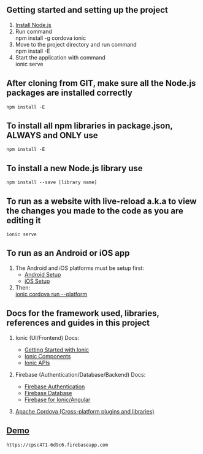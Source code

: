 ## Getting started and setting up the project
1. [Install Node.js](https://nodejs.org/en/)
2. Run command  
    npm install -g cordova ionic
3. Move to the project directory and run command  
    npm install -E  
4. Start the application with command  
    ionic serve  

## After cloning from GIT, make sure all the Node.js packages are installed correctly
    npm install -E


## To install all npm libraries in package.json, ALWAYS and ONLY use
    npm install -E


## To install a new Node.js library use
    npm install --save [library name]


## To run as a website with live-reload a.k.a to view the changes you made to the code as you are editing it
    ionic serve

## To run as an Android or iOS app
1. The Android and iOS platforms must be setup first:   
    * [Android Setup](https://cordova.apache.org/docs/en/latest/guide/platforms/ios/index.html)  
    * [iOS Setup](https://cordova.apache.org/docs/en/latest/guide/platforms/ios/index.html)  
2. Then:  
    [ionic cordova run --platform](https://ionicframework.com/docs/cli/cordova/run/)  


## Docs for the framework used, libraries, references and guides in this project
1. Ionic (UI/Frontend) Docs:  
    * [Getting Started with Ionic](https://ionicframework.com/getting-started)
    * [Ionic Components](https://ionicframework.com/docs/components)
    * [Ionic APIs](https://ionicframework.com/docs/api)

2. Firebase (Authentication/Database/Backend) Docs:  
    * [Firebase Authentication](https://firebase.google.com/docs/auth)
    * [Firebase Database](https://firebase.google.com/docs/database)
    * [Firebase for Ionic/Angular](https://github.com/angular/angularfire2)

3. [Apache Cordova (Cross-platform plugins and libraries)](https://cordova.apache.org/plugins/)


## [Demo](https://cpsc471-6d9c6.firebaseapp.com)
    https://cpsc471-6d9c6.firebaseapp.com
